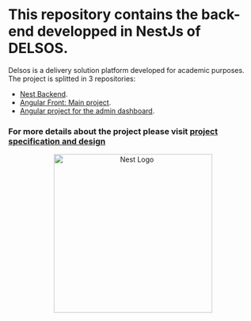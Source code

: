 # This repository contains the back-end developped in NestJs of DELSOS. 
Delsos is a delivery solution platform developed for academic purposes.
The project is splitted in 3 repositories:
*  [Nest Backend](https://github.com/Hazem-Atya/DelSOS-back).
*  [Angular Front: Main project](https://github.com/Hazem-Atya/DelSOS-Angular-Main).
*  [Angular project for the admin dashboard](https://github.com/Hazem-Atya/DELSOS-Angular-Admin).
 
### For more details about the project please visit [project specification and design](https://github.com/Hazem-Atya/DelSOS-back/blob/main/conception/SRS/README.md) 

<p align="center">
  <a href="http://nestjs.com/" target="blank"><img src="https://nestjs.com/img/logo_text.svg" width="320" alt="Nest Logo" /></a>
</p>
